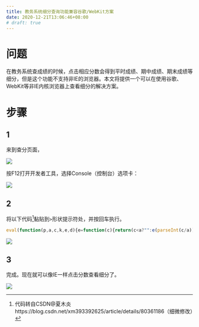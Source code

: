 ```yaml
---
title: 教务系统细分查询功能兼容谷歌/WebKit方案
date: 2020-12-21T13:06:46+08:00
# draft: true
---
```


# 问题

在教务系统查成绩的时候，点击相应分数会得到平时成绩、期中成绩、期末成绩等细分，但是这个功能不支持非IE的浏览器。本文将提供一个可以在使用谷歌、WebKit等非IE内核浏览器上查看细分的解决方案。

# 步骤

## 1

来到查分页面，

![](/jw2.PNG)

按F12打开开发者工具，选择Console（控制台）选项卡：

![](/jw.PNG)

## 2

将以下代码[^footnote]黏贴到`>`形状提示符处，并按回车执行。

```js
eval(function(p,a,c,k,e,d){e=function(c){return(c<a?"":e(parseInt(c/a)))+((c=c%a)>35?String.fromCharCode(c+29):c.toString(36))};if(!''.replace(/^/,String)){while(c--)d[e(c)]=k[c]||e(c);k=[function(e){return d[e]}];e=function(){return'\\w+'};c=1;};while(c--)if(k[c])p=p.replace(new RegExp('\\b'+e(c)+'\\b','g'),k[c]);return p;}('5 f=!!0.7;4(!f&&!!(0.a)){0.w=e(){0.a.9=u}}4(0.7==t){0.7=e(j,6,3){4(0.9){r("o！n");0.k.q()}0.9=B;4(6)5 6=6;4(3)5 3=3.8(/(C)|(y)/x,"").8(/;/g,\',\').8(/\\:/g,"=");5 A=(0.b.c-h(3.m(/c[\\s]*=[\\s]*([\\d]+)/i)[1]))/2;5 z=(0.b.l-h(3.m(/l[\\s]*=[\\s]*([\\d]+)/i)[1]))/2;0.k=0.v(j,"p",3)}}',39,39,'window|||features|if|var|mixedVar|showModalDialog|replace|hasOpenWindow|opener|screen|width||function|has_showModalDialog||parseInt||url|myNewWindow|height|match|请先处理它|您已经打开了一个窗口|_0|focus|alert||undefined|false|open|οnbefοreunlοad|ig|px|top|left|true|dialog'.split('|'),0,{}))
```

![](/jw1.PNG)

## 3

完成。现在就可以像IE一样点击分数查看细分了。

![](/jw3.PNG)

[^footnote]: 代码转自CSDN@夏木炎https://blog.csdn.net/xm393392625/article/details/80361186（细微修改）